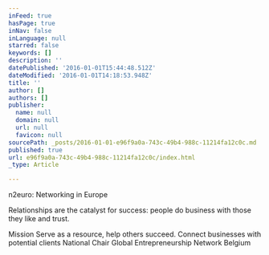 ```yaml
---
inFeed: true
hasPage: true
inNav: false
inLanguage: null
starred: false
keywords: []
description: ''
datePublished: '2016-01-01T15:44:48.512Z'
dateModified: '2016-01-01T14:18:53.948Z'
title: ''
author: []
authors: []
publisher:
  name: null
  domain: null
  url: null
  favicon: null
sourcePath: _posts/2016-01-01-e96f9a0a-743c-49b4-988c-11214fa12c0c.md
published: true
url: e96f9a0a-743c-49b4-988c-11214fa12c0c/index.html
_type: Article

---
```

n2euro: Networking in Europe

Relationships are the catalyst for success: people do business with those they like and trust.

Mission 
Serve as a resource, help others succeed.
Connect businesses with potential clients
National Chair Global Entrepreneurship Network Belgium